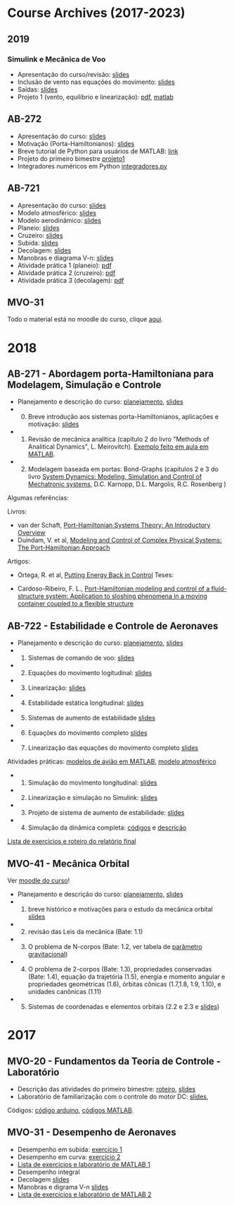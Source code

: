 # Course Archives (2017-2023)

## 2019
### Simulink e Mecânica de Voo
*   Apresentação do curso/revisão: [slides](http://flavioluiz.github.io/courses/2019/SimulinkMVO/00_intro.pdf)
*   Inclusão de vento nas equações do movimento: [slides](http://flavioluiz.github.io/courses/2019/SimulinkMVO/01_Vento.pdf)
*   Saídas: [slides](http://flavioluiz.github.io/courses/2019/SimulinkMVO/02_saidas.pdf)
*   Projeto 1 (vento, equilíbrio e linearização): [pdf](http://flavioluiz.github.io/courses/2019/SimulinkMVO/projeto1.pdf), [matlab](http://flavioluiz.github.io/courses/2019/SimulinkMVO/MATLAB.zip)

## AB-272
*   Apresentação do curso: [slides](http://flavioluiz.github.io/courses/2019/ab272/aula0.pdf)
*   Motivação (Porta-Hamiltonianos): [slides](http://flavioluiz.github.io/courses/2019/ab272/aula0_PHS.pdf)
*   Breve tutorial de Python para usuários de MATLAB: [link](https://towardsdatascience.com/python-for-matlab-users-ac3e0b8463a5)
*   Projeto do primeiro bimestre [projeto1](http://flavioluiz.github.io/courses/2019/ab272/projeto1.pdf)
*   Integradores numéricos em Python [integradores.py](http://flavioluiz.github.io/courses/2019/ab272/integradores.py)

## AB-721
*   Apresentação do curso: [slides](http://flavioluiz.github.io/courses/2019/ab721/apresentacao.pdf)
*   Modelo atmosférico: [slides](http://flavioluiz.github.io/courses/2019/ab721/1modeloatmosferico.pdf)
*   Modelo aerodinâmico: [slides](http://flavioluiz.github.io/courses/2019/ab721/2modeloaerodinamico.pdf)
*   Planeio: [slides](http://flavioluiz.github.io/courses/2019/ab721/3planeio.pdf)
*   Cruzeiro: [slides](http://flavioluiz.github.io/courses/2019/ab721/4cruzeiro.pdf)
*   Subida: [slides](http://flavioluiz.github.io/courses/2019/ab721/5subida.pdf)
*   Decolagem: [slides](http://flavioluiz.github.io/courses/2019/ab721/Decolagem.pdf)
*   Manobras e diagrama V-n: [slides](http://flavioluiz.github.io/courses/2019/ab721/Manobras_Vn.pdf)
*   Atividade prática 1 (planeio): [pdf](http://flavioluiz.github.io/courses/2019/ab721/lab1.pdf)
*   Atividade prática 2 (cruzeiro): [pdf](http://flavioluiz.github.io/courses/2019/ab721/lab2.pdf)
*   Atividade prática 3 (decolagem): [pdf](http://flavioluiz.github.io/courses/2019/ab721/lab3.pdf)

## MVO-31
Todo o material está no moodle do curso, clique [aqui](http://mecvoo.moodlecloud.com).

# 2018
## AB-271 - Abordagem porta-Hamiltoniana para Modelagem, Simulação e Controle
*   Planejamento e descrição do curso: [planejamento](http://flavioluiz.github.io/courses/AB271/programa.pdf), [slides](http://flavioluiz.github.io/courses/AB271/0programa.pdf)
*   0) Breve introdução aos sistemas porta-Hamiltonianos, aplicações e motivação: [slides](http://flavioluiz.github.io/courses/AB271/1Introducao.pdf)
*   1) Revisão de mecânica analítica (capítulo 2 do livro "Methods of Analitical Dynamics", L. Meirovitch). [Exemplo feito em aula em MATLAB](http://flavioluiz.github.io/courses/AB271/dinamica_Hamiltoniana_simbolica.m).
*   2) Modelagem baseada em portas: Bond-Graphs (capítulos 2 e 3 do livro [System Dynamics: Modeling, Simulation and Control of Mechatronic systems](https://onlinelibrary.wiley.com/doi/book/9783642031953), D.C. Karnopp, D.L. Margolis, R.C. Rosenberg )

Algumas referências:

Livros:

*   van der Schaft, [Port-Hamiltonian Systems Theory: An Introductory Overview](http://www.math.rug.nl/arjan/DownloadVarious/PHbook.pdf)
*   Duindam, V. et al, [Modeling and Control of Complex Physical Systems: The Port-Hamiltonian Approach](https://www.springer.com/br/book/9783642031953)

Artigos:

*   Ortega, R. et al, [Putting Energy Back in Control](https://ieeexplore.ieee.org/stamp/stamp.jsp?arnumber=915398)
Teses:

*   Cardoso-Ribeiro, F. L., [Port-Hamiltonian modeling and control of a fluid-structure system: Application to sloshing phenomena in a moving container coupled to a flexible structure](http://flavioluiz.github.io/thesis/phdthesis.pdf)

## AB-722 - Estabilidade e Controle de Aeronaves
*   Planejamento e descrição do curso: [planejamento](http://flavioluiz.github.io/courses/AB722/programa.pdf), [slides](http://flavioluiz.github.io/courses/AB722/0Introducao.pdf)
*   1) Sistemas de comando de voo: [slides](http://flavioluiz.github.io/courses/AB722/1ComandosVoo.pdf)
*   2) Equações do movimento logitudinal: [slides](http://flavioluiz.github.io/courses/AB722/2EqsMovimentoLong.pdf)
*   3) Linearização: [slides](http://flavioluiz.github.io/courses/AB722/3LinearizacaoEstabDinamica.pdf)
*   4) Estabilidade estática longitudinal: [slides](http://flavioluiz.github.io/courses/AB722/4EstEstaticaLong.pdf)
*   5) Sistemas de aumento de estabilidade [slides](http://flavioluiz.github.io/courses/AB722/5SistemasControleLong.pdf)
*   6) Equações do movimento completo [slides](http://flavioluiz.github.io/courses/AB722/6MovimentoCompleto.pdf)
*   7) Linearização das equações do movimento completo [slides](http://flavioluiz.github.io/courses/AB722/7LinearizacaoCompleto.pdf)

Atividades práticas: [modelos de avião em MATLAB](http://flavioluiz.github.io/courses/AB722/labs/modelos_aviao.zip), [modelo atmosférico](http://flavioluiz.github.io/courses/AB722/labs/atmosfera.m)

*   1) Simulação do movimento longitudinal: [slides](http://flavioluiz.github.io/courses/AB722/labs/lab1.pdf)
*   2) Linearização e simulação no Simulink: [slides](http://flavioluiz.github.io/courses/AB722/labs/lab2.pdf)
*   3) Projeto de sistema de aumento de estabilidade: [slides](http://flavioluiz.github.io/courses/AB722/labs/lab3.pdf)
*   4) Simulação da dinâmica completa: [códigos](http://flavioluiz.github.io/courses/AB722/labs/simulador.zip) e [descrição](http://flavioluiz.github.io/courses/AB722/labs/lab4.pdf)

[Lista de exercícios e roteiro do relatório final](http://flavioluiz.github.io/courses/AB722/relatorio.pdf)

## MVO-41 - Mecânica Orbital

Ver [moodle do curso](http://aero.moodlecloud.com)!

*   Planejamento e descrição do curso: [planejamento](http://flavioluiz.github.io/courses/mvo41_2018/programa.pdf), [slides](http://flavioluiz.github.io/courses/mvo41_2018/apresentacao_curso.pdf)
*   1) breve histórico e motivações para o estudo da mecânica orbital [slides](http://flavioluiz.github.io/courses/mvo41_2018/aula01_historico.pdf)
*   2) revisão das Leis da mecânica (Bate: 1.1)
*   3) O problema de N-corpos (Bate: 1.2, ver tabela de [parâmetro gravitacional](http://flavioluiz.github.io/courses/mvo41_2018/tabela_grav_param.jpg))
*   4) O problema de 2-corpos (Bate: 1.3), propriedades conservadas (Bate: 1.4), equação da trajetória (1.5), energia e momento angular e propriedades geométricas (1.6), órbitas cônicas (1.7,1.8, 1.9, 1.10), e unidades canônicas (1.11)
*   5) Sistemas de coordenadas e elementos orbitais (2.2 e 2.3 e [slides](http://flavioluiz.github.io/courses/mvo41_2018/coordenadas_elementos_orbitais.pdf))

# 2017
## MVO-20 - Fundamentos da Teoria de Controle - Laboratório

*   Descrição das atividades do primeiro bimestre: [roteiro](http://flavioluiz.github.io/courses/MVO20/lab1.pdf), [slides](http://flavioluiz.github.io/courses/MVO20/slides.pdf)
*   Laboratório de familiarização com o controle do motor DC: [slides](http://flavioluiz.github.io/courses/MVO20/slides_labmotor.pdf),

Códigos: [código arduino](http://flavioluiz.github.io/courses/MVO20/codigoembarcado_lab1.ino), [códigos MATLAB](http://flavioluiz.github.io/courses/MVO20/codigosMATLAB.zip).

## MVO-31 - Desempenho de Aeronaves

*   Desempenho em subida: [exercício 1](http://flavioluiz.github.io/courses/mvo31_2017/exercicio1.pdf)
*   Desempenho em curva: [exercício 2](http://flavioluiz.github.io/courses/mvo31_2017/exercicio2.pdf)
*   [Lista de exercícios e laboratório de MATLAB 1](http://flavioluiz.github.io/courses/mvo31_2017/matlab1.pdf)
*   Desempenho integral
*   Decolagem [slides](http://flavioluiz.github.io/courses/mvo31_2017/slidesDecolagem.pdf)
*   Manobras e digrama V-n [slides](http://flavioluiz.github.io/courses/mvo31_2017/slidesDiagramaVn.pdf)
*   [Lista de exercícios e laboratório de MATLAB 2](http://flavioluiz.github.io/courses/mvo31_2017/matlab2.pdf)